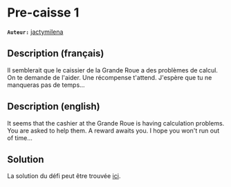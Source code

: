 # Pre-caisse 1

**`Auteur:`** [jactymilena](https://github.com/jactymilena)

## Description (français)

Il semblerait que le caissier de la Grande Roue a des problèmes de calcul. On te demande de l'aider. Une récompense t'attend. J'espère que tu ne manqueras pas de temps... 


## Description (english)

It seems that the cashier at the Grande Roue is having calculation problems. You are asked to help them. A reward awaits you. I hope you won't run out of time...

## Solution

La solution du défi peut être trouvée [ici](solution/).